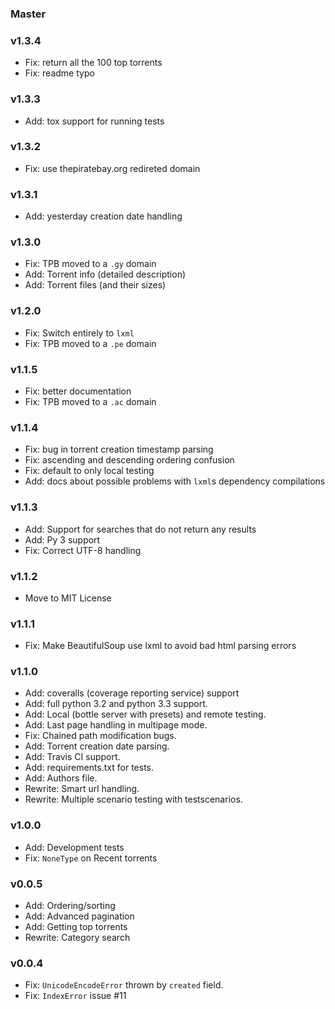### Master

### v1.3.4

* Fix: return all the 100 top torrents
* Fix: readme typo

### v1.3.3

* Add: tox support for running tests

### v1.3.2

* Fix: use thepiratebay.org redireted domain

### v1.3.1

* Add: yesterday creation date handling

### v1.3.0

* Fix: TPB moved to a `.gy` domain
* Add: Torrent info (detailed description)
* Add: Torrent files (and their sizes)

### v1.2.0

* Fix: Switch entirely to `lxml`
* Fix: TPB moved to a `.pe` domain

### v1.1.5

* Fix: better documentation
* Fix: TPB moved to a `.ac` domain

### v1.1.4

* Fix: bug in torrent creation timestamp parsing
* Fix: ascending and descending ordering confusion
* Fix: default to only local testing
* Add: docs about possible problems with ``lxml``s dependency compilations

### v1.1.3

* Add: Support for searches that do not return any results
* Add: Py 3 support
* Fix: Correct UTF-8 handling

### v1.1.2

* Move to MIT License

### v1.1.1

* Fix: Make BeautifulSoup use lxml to avoid bad html parsing errors

### v1.1.0

* Add: coveralls (coverage reporting service) support
* Add: full python 3.2 and python 3.3 support.
* Add: Local (bottle server with presets) and remote testing.
* Add: Last page handling in multipage mode.
* Fix: Chained path modification bugs.
* Add: Torrent creation date parsing.
* Add: Travis CI support.
* Add: requirements.txt for tests.
* Add: Authors file.
* Rewrite: Smart url handling.
* Rewrite: Multiple scenario testing with testscenarios.

### v1.0.0

* Add: Development tests
* Fix: `NoneType` on Recent torrents

### v0.0.5

* Add: Ordering/sorting
* Add: Advanced pagination
* Add: Getting top torrents
* Rewrite: Category search

### v0.0.4

* Fix: `UnicodeEncodeError` thrown by `created` field.
* Fix: `IndexError` issue #11
